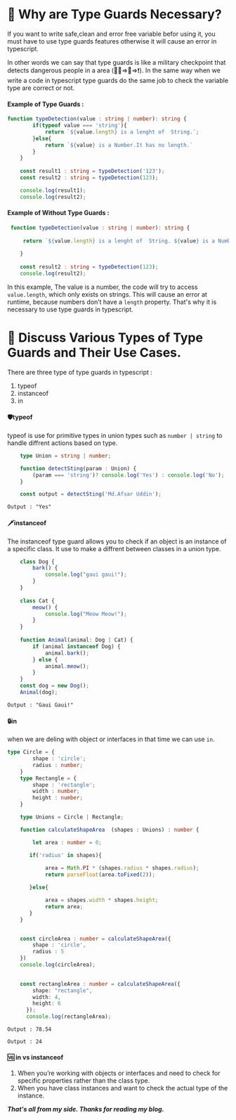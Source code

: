 # 🤔 Why are Type Guards Necessary?

If you want to write safe,clean and error free variable befor using it, you must have to use type guards features otherwise it will cause an error in typescript.

In other words we can say that type guards is like a military checkpoint that detects dangerous people in a area (👮‍♂️=>🚨=>❗️). In the same way when we write a code in typescript  type guards do the same job to check the variable type are correct or not.

#### Example of Type Guards : 

```typescript
function typeDetection(value : string | number): string {
        if(typeof value === 'string'){
            return `${value.length} is a lenght of  String.`;
        }else{
            return `${value} is a Number.It has no length.`
        }
    }
    
    const result1 : string = typeDetection('123');
    const result2 : string = typeDetection(123);

    console.log(result1);
    console.log(result2);

```
#### Example of Without Type Guards :

```typescript
 function typeDetection(value : string | number): string {
        
     return `${value.length} is a lenght of  String. ${value} is a Number.It has no length.`;
        
    }
    
    const result2 : string = typeDetection(123);
    console.log(result2);
```

In this example, The value is a number, the code will try to access `value.length`, which only exists on strings. This will cause an error at runtime, because numbers don’t have a `length` property. That's why it is necessary to use type guards in typescript.

# 💬 Discuss Various Types of Type Guards and Their Use Cases.

There are three type of type guards in typescript : 

1. typeof
2. instanceof
3. in

#### 🛡️typeof 

typeof is use for primitive types in union types such as `number | string` to handle diffrent actions based on type.
```typescript
    type Union = string | number;

    function detectSting(param : Union) {
        (param === 'string')? console.log('Yes') : console.log('No');
    }

    const output = detectSting('Md.Afsar Uddin'); 
```
`Output : "Yes"`

#### 🗡️instanceof

The instanceof type guard allows you to check if an object is an instance of a specific class. It use to make a diffrent between classes in a union type.

```typescript
    class Dog {
        bark() {
            console.log("gaui gaui!");
        }
    }
    
    class Cat {
        meow() {
            console.log("Meow Meow!");
        }
    }
    
    function Animal(animal: Dog | Cat) {
        if (animal instanceof Dog) {
            animal.bark();
        } else {
            animal.meow();
        }
    }
    const dog = new Dog();
    Animal(dog);
```

`Output : "Gaui Gaui!"`

#### 🔒in

when we are deling with object or interfaces in that time we can use `in`.  

```typescript
type Circle = {
        shape : 'circle';
        radius : number;
    }
    type Rectangle = {
        shape : 'rectangle';
        width : number;
        height : number;
    }

    type Unions = Circle | Rectangle;

    function calculateShapeArea  (shapes : Unions) : number {

        let area : number = 0;

       if('radius' in shapes){
        
            area = Math.PI * (shapes.radius * shapes.radius);
            return parseFloat(area.toFixed(2));

       }else{

            area = shapes.width * shapes.height;
            return area;
       }
    }


    const circleArea : number = calculateShapeArea({
        shape : 'circle',
        radius : 5
    })
    console.log(circleArea);
    

    const rectangleArea : number = calculateShapeArea({
        shape: "rectangle",
        width: 4,
        height: 6
      });
      console.log(rectangleArea);
```
`Output : 78.54`

`Output : 24`

#### 🆚 in vs instanceof

1. When you’re working with objects or interfaces and need to check for specific properties rather than the class type.
2. When you have class instances and want to check the actual type of the instance.

*************That's all from my side. Thanks for reading my blog.*************
